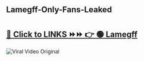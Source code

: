 
 ## Lamegff-Only-Fans-Leaked

# <h2><a href="https://clipsfans.com/Lamegff&ref=git">🔗 Click to LINKS ⏩⏩ 👉 🟢 Lamegff </a></h2>

<a href="https://clipsfans.com/Lamegff&ref=git" rel="nofollow" data-target="animated-image.originalLink"><img src="https://i.ibb.co.com/xMMVF88/686577567.gif" alt="Viral Video Original" style="max-width: 100%; display: inline-block;" data-target="animated-image.originalImage"></a>
